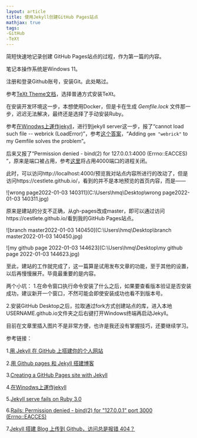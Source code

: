 ```yaml
---
layout: article
title: 使用Jekyll创建GitHub Pages站点
mathjax: true
tags: 
-GitHub
-TeXt
---
```

简短快速地记录创建 GitHub Pages站点的过程，作为第一篇的内容。

笔记本操作系统是Windows 11。

注册和登录Github账号，安装Git。此处略过。

参考[TeXt Theme文档](https://tianqi.name/jekyll-TeXt-theme/)，选择普通方式安装TeXt。

在安装开发环境这一步，本想使用Docker，但是卡在生成 *Gemfile.lock* 文件那一步，迟迟无法解决，最终还是选择了手动安装Ruby。

参考[在Winodws上運作jekyll](https://wcc723.github.io/jekyll/2014/01/13/windows-jekyll-server/)，进行到jekyll server这一步，报了“cannot load such file -- webrick (LoadError)”，参考[这个答案](https://github.com/jekyll/jekyll/issues/8523)，“Adding `gem "webrick"` to my Gemfile solves the problem”。

后来又报了“Permission denied - bind(2) for 127.0.0.1:4000 (Errno::EACCES) ”，原来是端口被占用，参考[这里](https://segmentfault.com/q/1010000010483290)将占用4000端口的进程关闭。

此时，可以访问http://localhost:4000/预览我对站点内容所进行的改动了，但是访问https://cestlete.github.io/，看到的并不是本地预览的首页内容，而是——

![wrong page2022-01-03 140311](C:\Users\hmq\Desktop\wrong page2022-01-03 140311.jpg)

原来是建站的分支不正确，从gh-pages改成master，即可以通过访问https://cestlete.github.io/看到我的GitHub Pages站点。

![branch master2022-01-03 140450](C:\Users\hmq\Desktop\branch master2022-01-03 140450.jpg)

![my github page 2022-01-03 144623](C:\Users\hmq\Desktop\my github page 2022-01-03 144623.jpg)

至此，建站的工作就完成了，这一篇算是试用发布文章的功能，至于其他的设置，以后再慢慢展开。毕竟最重要的是内容。

两个小坑：
1.在命令窗口执行命令安装了什么之后，如果要查看版本验证是否安装成功，建议新开一个窗口，不然可能会即使安装成功也看不到版本号。

2.安装GitHub Desktop之后，拉取通过fork方式创建站点的库，进入本地USERNAME.github.io文件夹之后右键打开Windows终端再启动Jekyll。

目前在文章里插入图片不是非常方便，也许是我还没有掌握技巧，还要继续学习。

参考链接：

1.[用 Jekyll 在 GitHub 上搭建你的个人网站](https://sinantang.github.io/a%20developer%20guide%20for%20newbies%20-%20starting%20with%20python/2017/09/23/building-your-own-static-site-using-jekyll/)

2.[用 Github pages 和 Jekyll 搭建博客](https://yuleii.github.io/2020/06/09/build-blog-with-github-pages-and-jekyll.html)

3.[Creating a GitHub Pages site with Jekyll](https://docs.github.com/cn/pages/setting-up-a-github-pages-site-with-jekyll/creating-a-github-pages-site-with-jekyll)

4.[在Winodws上運作jekyll](https://wcc723.github.io/jekyll/2014/01/13/windows-jekyll-server/)

5.[Jekyll serve fails on Ruby 3.0](https://github.com/jekyll/jekyll/issues/8523)

6.[Rails: Permission denied - bind(2) for "127.0.0.1" port 3000 (Errno::EACCES)](https://stackoverflow.com/questions/43739386/rails-permission-denied-bind2-for-127-0-0-1-port-3000-errnoeacces)

7.[Jekyll 搭建 Blog 上传到 Github，访问总是报错 404？](https://www.zhihu.com/question/39820273)
